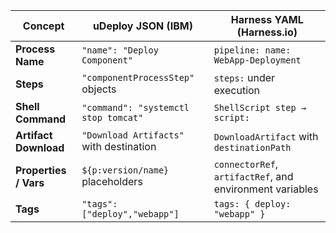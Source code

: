 | Concept               | uDeploy JSON (IBM)                      | Harness YAML (Harness.io)                                |
| --------------------- | --------------------------------------- | -------------------------------------------------------- |
| **Process Name**      | `"name": "Deploy Component"`            | `pipeline: name: WebApp-Deployment`                      |
| **Steps**             | `"componentProcessStep"` objects        | `steps:` under execution                                 |
| **Shell Command**     | `"command": "systemctl stop tomcat"`    | `ShellScript step → script:`                             |
| **Artifact Download** | `"Download Artifacts"` with destination | `DownloadArtifact` with `destinationPath`                |
| **Properties / Vars** | `${p:version/name}` placeholders        | `connectorRef`, `artifactRef`, and environment variables |
| **Tags**              | `"tags": ["deploy","webapp"]`           | `tags: { deploy: "webapp" }`                             |

